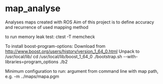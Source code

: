 # map_analyse
Analyses maps created with ROS
Aim of this project is to define accuracy and recurrence of used mapping method

to run memory leak test: ctest -T memcheck

To install boost-program-options:
	Download from http://www.boost.org/users/history/version_1_64_0.html
	Unpack to /usr/local/lib/
	cd /usr/local/lib/boost_1_64_0
	./bootstrap.sh --with-libraries=program_options
	./b2

Minimum configuration to run:
	argument from command line with map path, e.g. -m ../maps/mapa.pgm
